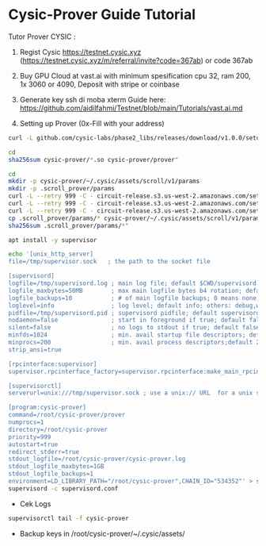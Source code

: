 # Cysic-Prover Guide Tutorial

Tutor Prover CYSIC : 
1. Regist Cysic https://testnet.cysic.xyz (https://testnet.cysic.xyz/m/referral/invite?code=367ab) or code 367ab

2. Buy GPU Cloud at vast.ai with minimum spesification cpu 32, ram 200, 1x 3060 or 4090, Deposit with stripe or coinbase 

3. Generate key ssh di moba xterm
Guide here: https://github.com/aidilfahmi/Testnet/blob/main/Tutorials/vast.ai.md

4. Setting up Prover (0x-Fill with your address)

```bash
curl -L github.com/cysic-labs/phase2_libs/releases/download/v1.0.0/setup_prover.sh > ~/setup_prover.sh && bash ~/setup_prover.sh 0x-Fill-in-your-reward-address-here"
```

```bash
cd
sha256sum cysic-prover/*.so cysic-prover/prover"
```

```bash
cd
mkdir -p cysic-prover/~/.cysic/assets/scroll/v1/params
mkdir -p .scroll_prover/params
curl -L --retry 999 -C - circuit-release.s3.us-west-2.amazonaws.com/setup/params20 -o .scroll_prover/params/params20
curl -L --retry 999 -C - circuit-release.s3.us-west-2.amazonaws.com/setup/params24 -o .scroll_prover/params/params24
curl -L --retry 999 -C - circuit-release.s3.us-west-2.amazonaws.com/setup/params25 -o .scroll_prover/params/params25
cp .scroll_prover/params/* cysic-prover/~/.cysic/assets/scroll/v1/params/
sha256sum .scroll_prover/params/*"
```

```bash
apt install -y supervisor
```

```bash
echo '[unix_http_server]
file=/tmp/supervisor.sock   ; the path to the socket file

[supervisord]
logfile=/tmp/supervisord.log ; main log file; default $CWD/supervisord.log
logfile_maxbytes=50MB        ; max main logfile bytes b4 rotation; default 50MB
logfile_backups=10           ; # of main logfile backups; 0 means none, default 10
loglevel=info                ; log level; default info; others: debug,warn,trace
pidfile=/tmp/supervisord.pid ; supervisord pidfile; default supervisord.pid
nodaemon=false               ; start in foreground if true; default false
silent=false                 ; no logs to stdout if true; default false
minfds=1024                  ; min. avail startup file descriptors; default 1024
minprocs=200                 ; min. avail process descriptors;default 200
strip_ansi=true

[rpcinterface:supervisor]
supervisor.rpcinterface_factory=supervisor.rpcinterface:make_main_rpcinterface

[supervisorctl]
serverurl=unix:///tmp/supervisor.sock ; use a unix:// URL  for a unix socket

[program:cysic-prover]
command=/root/cysic-prover/prover
numprocs=1
directory=/root/cysic-prover
priority=999
autostart=true
redirect_stderr=true
stdout_logfile=/root/cysic-prover/cysic-prover.log
stdout_logfile_maxbytes=1GB
stdout_logfile_backups=1
environment=LD_LIBRARY_PATH="/root/cysic-prover",CHAIN_ID="534352"' > supervisord.conf
supervisord -c supervisord.conf
```

- Cek Logs
```bash
supervisorctl tail -f cysic-prover
```

- Backup keys in /root/cysic-prover/~/.cysic/assets/ 
